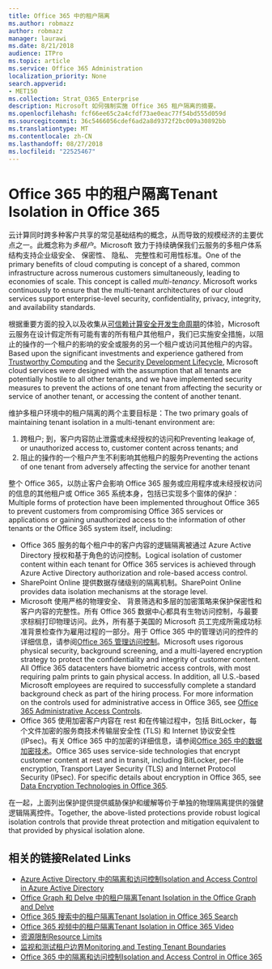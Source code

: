 ```yaml
---
title: Office 365 中的租户隔离
ms.author: robmazz
author: robmazz
manager: laurawi
ms.date: 8/21/2018
audience: ITPro
ms.topic: article
ms.service: Office 365 Administration
localization_priority: None
search.appverid:
- MET150
ms.collection: Strat_O365_Enterprise
description: Microsoft 如何强制实施 Office 365 租户隔离的摘要。
ms.openlocfilehash: fcf66ee65c2a4cfdf73ae0eac77f54bd555d059d
ms.sourcegitcommit: 36c5466056cdef6ad2a8d9372f2bc009a30892bb
ms.translationtype: MT
ms.contentlocale: zh-CN
ms.lasthandoff: 08/27/2018
ms.locfileid: "22525467"
---
```

# <a name="tenant-isolation-in-office-365"></a><span data-ttu-id="45d65-103">Office 365 中的租户隔离</span><span class="sxs-lookup"><span data-stu-id="45d65-103">Tenant Isolation in Office 365</span></span>

<span data-ttu-id="45d65-p101">云计算同时跨多种客户共享的常见基础结构的概念，从而导致的规模经济的主要优点之一。此概念称为*多租户*。Microsoft 致力于持续确保我们云服务的多租户体系结构支持企业级安全、 保密性、 隐私、 完整性和可用性标准。</span><span class="sxs-lookup"><span data-stu-id="45d65-p101">One of the primary benefits of cloud computing is concept of a shared, common infrastructure across numerous customers simultaneously, leading to economies of scale. This concept is called *multi-tenancy*. Microsoft works continuously to ensure that the multi-tenant architectures of our cloud services support enterprise-level security, confidentiality, privacy, integrity, and availability standards.</span></span>

<span data-ttu-id="45d65-107">根据重要方面的投入以及收集从[可信赖计算](https://www.microsoft.com/en-us/twc/default.aspx)[安全开发生命周期](http://www.microsoft.com/security/sdl/default.aspx)的体验，Microsoft 云服务在设计假定所有可能有害的所有租户其他租户，我们已实施安全措施，以阻止的操作的一个租户的影响的安全或服务的另一个租户或访问其他租户的内容。</span><span class="sxs-lookup"><span data-stu-id="45d65-107">Based upon the significant investments and experience gathered from [Trustworthy Computing](https://www.microsoft.com/en-us/twc/default.aspx) and the [Security Development Lifecycle](http://www.microsoft.com/security/sdl/default.aspx), Microsoft cloud services were designed with the assumption that all tenants are potentially hostile to all other tenants, and we have implemented security measures to prevent the actions of one tenant from affecting the security or service of another tenant, or accessing the content of another tenant.</span></span>

<span data-ttu-id="45d65-108">维护多租户环境中的租户隔离的两个主要目标是：</span><span class="sxs-lookup"><span data-stu-id="45d65-108">The two primary goals of maintaining tenant isolation in a multi-tenant environment are:</span></span>
1.  <span data-ttu-id="45d65-109">跨租户; 到，客户内容防止泄露或未经授权的访问和</span><span class="sxs-lookup"><span data-stu-id="45d65-109">Preventing leakage of, or unauthorized access to, customer content across tenants; and</span></span>
2.  <span data-ttu-id="45d65-110">阻止的操作的一个租户产生不利影响其他租户的服务</span><span class="sxs-lookup"><span data-stu-id="45d65-110">Preventing the actions of one tenant from adversely affecting the service for another tenant</span></span>

<span data-ttu-id="45d65-111">整个 Office 365，以防止客户会影响 Office 365 服务或应用程序或未经授权访问的信息的其他租户或 Office 365 系统本身，包括已实现多个窗体的保护：</span><span class="sxs-lookup"><span data-stu-id="45d65-111">Multiple forms of protection have been implemented throughout Office 365 to prevent customers from compromising Office 365 services or applications or gaining unauthorized access to the information of other tenants or the Office 365 system itself, including:</span></span>
- <span data-ttu-id="45d65-112">Office 365 服务的每个租户中的客户内容的逻辑隔离被通过 Azure Active Directory 授权和基于角色的访问控制。</span><span class="sxs-lookup"><span data-stu-id="45d65-112">Logical isolation of customer content within each tenant for Office 365 services is achieved through Azure Active Directory authorization and role-based access control.</span></span>
- <span data-ttu-id="45d65-113">SharePoint Online 提供数据存储级别的隔离机制。</span><span class="sxs-lookup"><span data-stu-id="45d65-113">SharePoint Online provides data isolation mechanisms at the storage level.</span></span>
- <span data-ttu-id="45d65-p102">Microsoft 使用严格的物理安全、 背景筛选和多层的加密策略来保护保密性和客户内容的完整性。所有 Office 365 数据中心都具有生物访问控制，与最要求棕榈打印物理访问。此外，所有基于美国的 Microsoft 员工完成所需成功标准背景检查作为雇用过程的一部分。用于 Office 365 中的管理访问的控件的详细信息，请参阅[Office 365 管理访问控制](office-365-administrative-access-controls-overview.md)。</span><span class="sxs-lookup"><span data-stu-id="45d65-p102">Microsoft uses rigorous physical security, background screening, and a multi-layered encryption strategy to protect the confidentiality and integrity of customer content. All Office 365 datacenters have biometric access controls, with most requiring palm prints to gain physical access. In addition, all U.S.-based Microsoft employees are required to successfully complete a standard background check as part of the hiring process. For more information on the controls used for administrative access in Office 365, see [Office 365 Administrative Access Controls](office-365-administrative-access-controls-overview.md).</span></span>
- <span data-ttu-id="45d65-p103">Office 365 使用加密客户内容在 rest 和在传输过程中，包括 BitLocker，每个文件加密的服务商技术传输层安全性 (TLS) 和 Internet 协议安全性 (IPsec)。有关 Office 365 中的加密的详细信息，请参阅[Office 365 中的数据加密技术](office-365-encryption-in-the-microsoft-cloud-overview.md)。</span><span class="sxs-lookup"><span data-stu-id="45d65-p103">Office 365 uses service-side technologies that encrypt customer content at rest and in transit, including BitLocker, per-file encryption, Transport Layer Security (TLS) and Internet Protocol Security (IPsec). For specific details about encryption in Office 365, see [Data Encryption Technologies in Office 365](office-365-encryption-in-the-microsoft-cloud-overview.md).</span></span>

<span data-ttu-id="45d65-120">在一起，上面列出保护提供提供威胁保护和缓解等价于单独的物理隔离提供的强健逻辑隔离控件。</span><span class="sxs-lookup"><span data-stu-id="45d65-120">Together, the above-listed protections provide robust logical isolation controls that provide threat protection and mitigation equivalent to that provided by physical isolation alone.</span></span>

## <a name="related-links"></a><span data-ttu-id="45d65-121">相关的链接</span><span class="sxs-lookup"><span data-stu-id="45d65-121">Related Links</span></span>
- [<span data-ttu-id="45d65-122">Azure Active Directory 中的隔离和访问控制</span><span class="sxs-lookup"><span data-stu-id="45d65-122">Isolation and Access Control in Azure Active Directory</span></span>](office-365-isolation-in-azure-active-directory.md)
- [<span data-ttu-id="45d65-123">Office Graph 和 Delve 中的租户隔离</span><span class="sxs-lookup"><span data-stu-id="45d65-123">Tenant Isolation in the Office Graph and Delve</span></span>](office-365-isolation-in-graph-and-delve.md)
- [<span data-ttu-id="45d65-124">Office 365 搜索中的租户隔离</span><span class="sxs-lookup"><span data-stu-id="45d65-124">Tenant Isolation in Office 365 Search</span></span>](office-365-isolation-in-office-365-search.md)
- [<span data-ttu-id="45d65-125">Office 365 视频中的租户隔离</span><span class="sxs-lookup"><span data-stu-id="45d65-125">Tenant Isolation in Office 365 Video</span></span>](office-365-isolation-in-office-365-video.md)
- [<span data-ttu-id="45d65-126">资源限制</span><span class="sxs-lookup"><span data-stu-id="45d65-126">Resource Limits</span></span>](office-365-resource-limits.md)
- [<span data-ttu-id="45d65-127">监视和测试租户边界</span><span class="sxs-lookup"><span data-stu-id="45d65-127">Monitoring and Testing Tenant Boundaries</span></span>](office-365-monitoring-and-testing.md)
- [<span data-ttu-id="45d65-128">Office 365 中的隔离和访问控制</span><span class="sxs-lookup"><span data-stu-id="45d65-128">Isolation and Access Control in Office 365</span></span>](office-365-isolation-in-office-365.md)